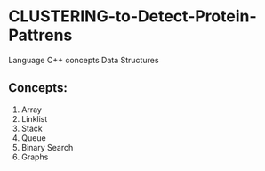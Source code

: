 # CLUSTERING-to-Detect-Protein-Pattrens

Language C++ concepts  Data Structures

## Concepts:

1. Array
2. Linklist
3. Stack
4. Queue
5. Binary Search 
6. Graphs

